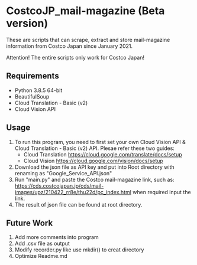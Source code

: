 # CostcoJP_mail-magazine (Beta version)
These are scripts that can scrape, extract and store mail-magazine information from Costco Japan since January 2021.

Attention! The entire scripts only work for Costco Japan!


## Requirements
- Python 3.8.5 64-bit
- BeautifulSoup
- Cloud Translation - Basic (v2)
- Cloud Vision API 


## Usage
1. To run this program, you need to first set your own Cloud Vision API & Cloud Translation - Basic (v2) API. Plesae refer these two guides:
   * Cloud Translation https://cloud.google.com/translate/docs/setup
   * Cloud Vision https://cloud.google.com/vision/docs/setup
2. Download the json file as API key and put into Root directory with renaming as "Google_Service_API.json"
3. Run "main.py" and paste the Costco mail-magazine link, such as: https://cds.costcojapan.jp/cds/mail-images/upz/210422_rr8e/thu22d/pc_index.html when required input the link.
4. The result of json file can be found at root directory.


## Future Work
1. Add more comments into program
2. Add .csv file as output
3. Modify recorder.py like use mkdir() to creat directory 
4. Optimize Readme.md
